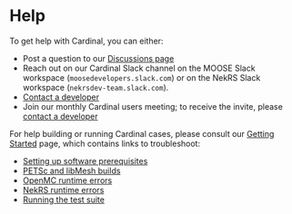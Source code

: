 # Help

To get help with Cardinal, you can either:

- Post a question to our [Discussions page](https://github.com/neams-th-coe/cardinal/discussions)
- Reach out on our Cardinal Slack channel on the MOOSE Slack workspace
  (`moosedevelopers.slack.com`) or on the NekRS Slack workspace
  (`nekrsdev-team.slack.com`).
- [Contact a developer](contact.md)
- Join our monthly Cardinal users meeting; to receive the invite, please [contact a developer](contact.md)

For help building or running Cardinal cases, please consult our [Getting Started](start.md)
page, which contains links to troubleshoot:

- [Setting up software prerequisites](prereqs.md)
- [PETSc and libMesh builds](petsc_libmesh.md)
- [OpenMC runtime errors](openmc_runtime.md)
- [NekRS runtime errors](nekrs_runtime.md)
- [Running the test suite](run_tests_troubleshoot.md)
